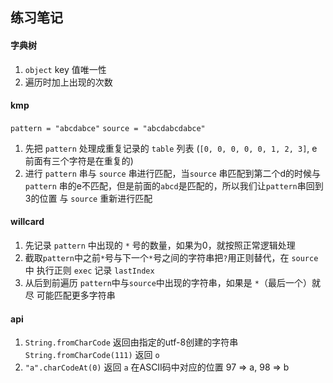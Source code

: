 ## 练习笔记

#### 字典树

1. `object` key 值唯一性
2. 遍历时加上出现的次数

#### kmp

`pattern = "abcdabce"`
`source = "abcdabcdabce"`

1. 先把 `pattern` 处理成重复记录的 `table` 列表 (`[0, 0, 0, 0, 0, 1, 2, 3]`, 
e前面有三个字符是在重复的)
2. 进行 `pattern` 串与 `source` 串进行匹配，当`source` 串匹配到第二个d的时候与 
`pattern` 串的e不匹配，但是前面的`abcd`是匹配的，所以我们让`pattern`串回到3的位置
与 `source` 重新进行匹配

#### willcard

1. 先记录 `pattern` 中出现的 `*` 号的数量，如果为0，就按照正常逻辑处理
2. 截取`pattern`中之前`*`号与下一个`*`号之间的字符串把`?`用正则替代，在 `source`中
执行正则 `exec` 记录 `lastIndex`
3. 从后到前遍历 `pattern`中与`source`中出现的字符串，如果是 `*`（最后一个）就尽
可能匹配更多字符串

#### api

1. `String.fromCharCode` 返回由指定的utf-8创建的字符串 `String.fromCharCode(111)` 
返回 `o`
2. `"a".charCodeAt(0)` 返回 `a` 在ASCII码中对应的位置 97 => a, 98 => b
